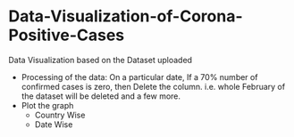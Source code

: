 # Data-Visualization-of-Corona-Positive-Cases
Data Visualization based on the Dataset uploaded
- Processing of the data: On a particular date, If a 70% number of confirmed cases is zero, then Delete the column. i.e. whole February of the dataset will be deleted and a few more.
- Plot the graph
    - Country Wise
    - Date Wise
